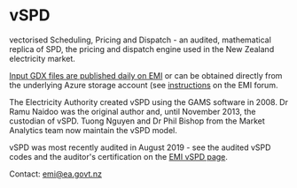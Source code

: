 vSPD
====

vectorised Scheduling, Pricing and Dispatch - an audited, mathematical replica of SPD, the
pricing and dispatch engine used in the New Zealand electricity market.

[Input GDX files are published daily on EMI](https://www.emi.ea.govt.nz/Wholesale/Datasets/FinalPricing/GDX/) or can be obtained directly from the underlying Azure storage account (see [instructions](https://www.emi.ea.govt.nz/Forum/thread/new-access-arrangements-to-emi-datasets-retirement-of-anonymous-ftp/) on the EMI forum.

The Electricity Authority created vSPD using the GAMS software in 2008. Dr Ramu Naidoo was
the original author and, until November 2013, the custodian of vSPD. Tuong Nguyen and Dr Phil Bishop
from the Market Analytics team now maintain the vSPD model.

vSPD was most recently audited in August 2019 - see the audited vSPD codes and the auditor's certification on the [EMI vSPD page](https://www.emi.ea.govt.nz/Wholesale/Tools/vSPD).

Contact: emi@ea.govt.nz
